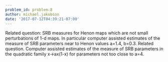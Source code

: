 ```yaml
---
problem_id: problem-8
author: michael.jakobson
date: '2017-07-12T04:39:21-07:00'
---
```

Related question: SRB measures for Henon maps which are not small
perturbations of 1-d maps. In particular computer assisted estimates of the
measure of SRB parameters near to Henon values a=1.4, b=0.3. Related question.
Computer assisted estimates of the measure of SRB parameters in the quadratic
family x->ax(1-x) for parameters not too close to a=4.

